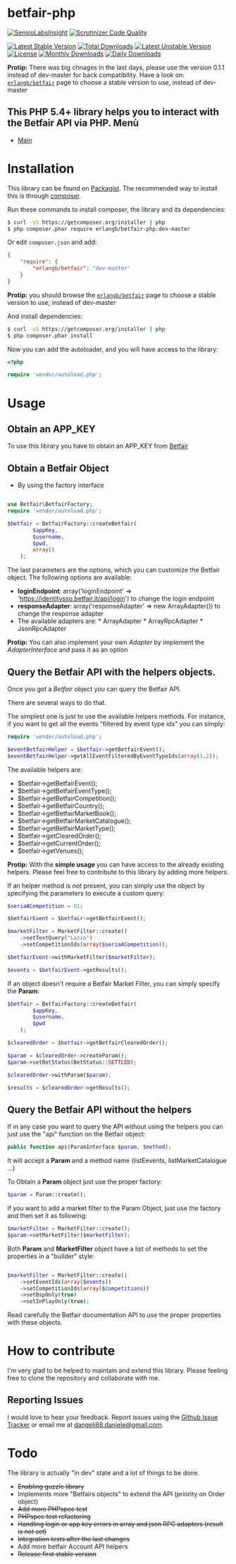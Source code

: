 betfair-php
===========
[![SensioLabsInsight](https://insight.sensiolabs.com/projects/a44b7517-9af2-4651-8c45-6c75ef94ca1d/mini.png)](https://insight.sensiolabs.com/projects/a44b7517-9af2-4651-8c45-6c75ef94ca1d) [![Scrutinizer Code Quality](https://scrutinizer-ci.com/g/danieledangeli/betfair-php/badges/quality-score.png?b=master)](https://scrutinizer-ci.com/g/danieledangeli/betfair-php/?branch=master)

[![Latest Stable Version](https://poser.pugx.org/erlangb/betfair/v/stable.png)](https://packagist.org/packages/erlangb/betfair)
[![Total Downloads](https://poser.pugx.org/erlangb/betfair/downloads.png)](https://packagist.org/packages/erlangb/betfair)
[![Latest Unstable Version](https://poser.pugx.org/erlangb/betfair/v/unstable.png)](https://packagist.org/packages/erlangb/betfair)
[![License](https://poser.pugx.org/erlangb/betfair/license.png)](https://packagist.org/packages/erlangb/betfair)
[![Monthly Downloads](https://poser.pugx.org/erlangb/betfair/d/monthly.png)](https://packagist.org/packages/erlangb/betfair)
[![Daily Downloads](https://poser.pugx.org/erlangb/betfair/d/daily.png)](https://packagist.org/packages/erlangb/betfair)


**Protip:** There was big chnages in the last days, please use the version 0.1.1 instead of dev-master for back compatibility.
Have a look on:
[`erlangb/betfair`](https://packagist.org/packages/erlangb/betfair)
page to choose a stable version to use, instead of dev-master

This PHP 5.4+ library helps you to interact with the Betfair API via PHP.
Menù
------------
* [Main](README.md)

Installation
===========

This library can be found on [Packagist](https://packagist.org/packages).
The recommended way to install this is through [composer](http://getcomposer.org).

Run these commands to install composer, the library and its dependencies:

```bash
$ curl -sS https://getcomposer.org/installer | php
$ php composer.phar require erlangb/betfair-php:dev-master
```

Or edit `composer.json` and add:

```json
{
    "require": {
        "erlangb/betfair": "dev-master"
    }
}
```

**Protip:** you should browse the
[`erlangb/betfair`](https://packagist.org/packages/erlangb/betfair)
page to choose a stable version to use, instead of dev-master

And install dependencies:

```bash
$ curl -sS https://getcomposer.org/installer | php
$ php composer.phar install
```

Now you can add the autoloader, and you will have access to the library:

```php
<?php

require 'vendor/autoload.php';
```

Usage
======

Obtain an APP_KEY
------------
To use this library you have to obtain an APP_KEY from [Betfair](https://developer.betfair.com/)

Obtain a Betfair Object
------------

*  By using the factory interface

```php

use Betfair\BetfairFactory;
require 'vendor/autoload.php';

$betfair = BetfairFactory::createBetfair(
        $appKey,
        $username,
        $pwd,
        array()
    );

```

The last parameters are the options, which you can customize the Betfair object.
The following options are available:
*  __loginEndpoint__: array('loginEndpoint' => 'https://identitysso.betfair.it/api/login') to change the login endpoint
*  __responseAdapter__: array('responseAdapter' => new ArrayAdapter()) to change the response adapter
  *  The available adapters are:
    *  ArrayAdapter
    *  ArrayRpcAdapter
    *  JsonRpcAdapter

**Protip:** You can also implement your own *Adapter* by implement the *AdapterInterface* and pass it as an option

Query the Betfair API with the helpers objects.
------------
Once you got a *Betfair* object you can query the Betfair API.

There are several ways to do that.

The simplest one is just to use the available helpers methods.
For instance, if you want to get all the events "filtered by event type ids" you can simply:

```php
require 'vendor/autoload.php';

$eventBetfairHelper = $betfair->getBetfairEvent();
$eventBetfairHelper->getAllEventFilteredByEventTypeIds(array(1,2));
```

The available helpers are:

*  $betfair->getBetfairEvent();
*  $betfair->getBetfairEventType();
*  $betfair->getBetfairCompetition();
*  $betfair->getBetfairCountry();
*  $betfair->getBetfairMarketBook();
*  $betfair->getBetfairMarketCatalogue();
*  $betfair->getBetfairMarketType();
*  $betfair->getClearedOrder();
*  $betfair->getCurrentOrder();
*  $betfair->getVenues();

**Protip:**  With the __simple usage__ you can have access to the already existing helpers. Please feel free to contribute to this library by adding more helpers.

If an helper method is not present, you can simply use the object by specifying the parameters to execute a custom query:


```php
$seriaACompetition = 81;

$betfairEvent = $betfair->getBetfairEvent();

$marketFilter = MarketFilter::create()
    ->setTextQuery("Lazio")
    ->setCompetitionIds(array($seriaACompetition));

$betfairEvent->withMarketFilter($marketFilter);

$events = $betfairEvent->getResults();
```

If an object doesn't require a Betfair Market Filter, you can simply specify the __Param__:

```php
$betfair = BetfairFactory::createBetfair(
        $appKey,
        $username,
        $pwd
    );

$clearedOrder = $betfair->getBetfairClearedOrder();

$param = $clearedOrder->createParam();
$param->setBetStatus(BetStatus::SETTLED);

$clearedOrder->withParam($param);

$results = $clearedOrder->getResults();
```

Query the Betfair API without the helpers
------------

If in any case you want to query the API without using the helpers you can just use the "api" function on the Betfair object:

```php
public function api(ParamInterface $param, $method);
```

It will accept a __Param__ and a method name (listEevents, listMarketCatalogue ...)

To Obtain a __Param__ object just use the proper factory:

```php
$param = Param::create();
```

if you want to add a market filter to the Param Object, just use the factory and then set it as following:

```php
$marketFilter = MarketFilter::create();
$param->setMarketFilter($marketFilter);
```

Both __Param__ and __MarketFilter__ object have a list of methods to set the properties in a "builder" style:

```php

$marketFilter = MarketFilter::create()
    ->setEventIds(array($events))
    ->setCompetitionIds(array($competitions))
    ->setBspOnly(true)
    ->setInPlayOnly(true);

```

Read carefully the Betfair documentation API to use the proper properties with these objects.

How to contribute
===========

I'm very glad to be helped to maintain and extend this library.
Please feeling free to clone the repository and collaborate with me.

Reporting Issues
------------

I would love to hear your feedback. Report issues using the [Github
Issue Tracker](https://github.com/danieledangeli/betfair-php/issues) or email me at
[dangeli88.daniele@gmail.com](mailto:dangeli88.daniele@gmail.com).


Todo
===========
The library is actually "in dev" state and a lot of things to be done.
*   ~~Enabling guzzle library~~
*   Implements more "Betfairs objects" to extend the API (priority on Order object)
*   ~~Add more PHPspec test~~
*   ~~PHPspec test refactoring~~
*   ~~Handling login or app key errors in array and json RPC adapters (result is not set)~~
*   ~~Integration tests after the last changes~~
*   Add more betfair Account API helpers
*   ~~Release first stable version~~    

